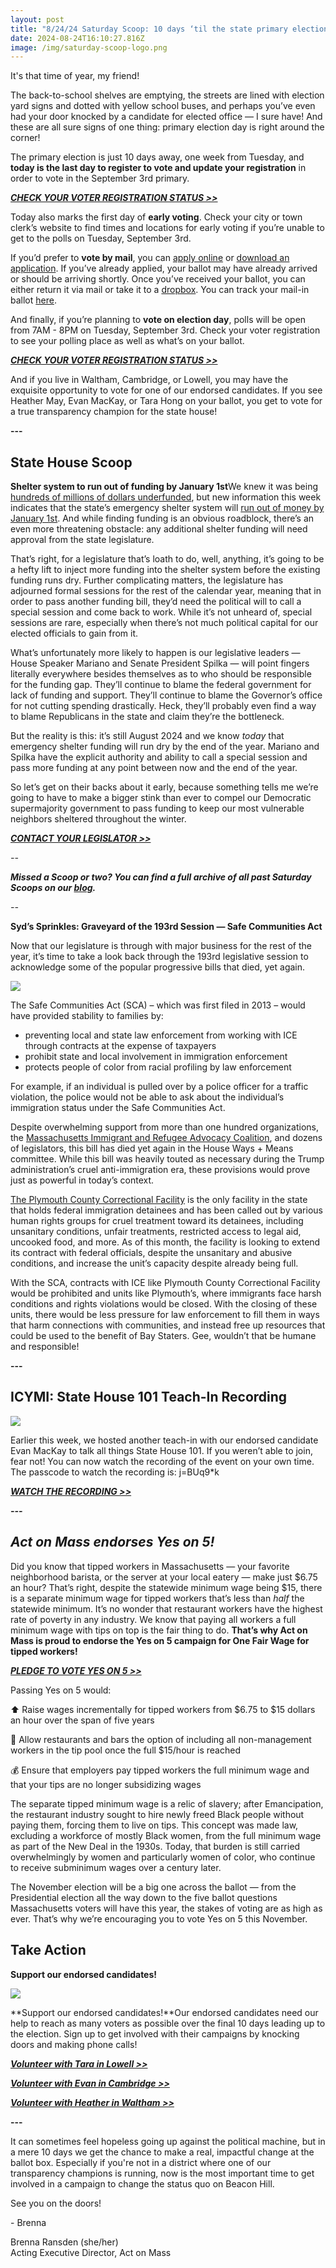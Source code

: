 ```yaml
---
layout: post
title: "8/24/24 Saturday Scoop: 10 days ‘til the state primary election"
date: 2024-08-24T16:10:27.816Z
image: /img/saturday-scoop-logo.png
---
```

It's that time of year, my friend!

The back-to-school shelves are emptying, the streets are lined with election yard signs and dotted with yellow school buses, and perhaps you’ve even had your door knocked by a candidate for elected office — I sure have! And these are all sure signs of one thing: primary election day is right around the corner!

The primary election is just 10 days away, one week from Tuesday, and **today is the last day to register to vote and update your registration** in order to vote in the September 3rd primary. 

***[CHECK YOUR VOTER REGISTRATION STATUS >>](https://www.sec.state.ma.us/VoterRegistrationSearch/MyVoterRegStatus.aspx)***

Today also marks the first day of **early voting**. Check your city or town clerk’s website to find times and locations for early voting if you’re unable to get to the polls on Tuesday, September 3rd. 

If you’d prefer to **vote by mail**, you can [apply online](https://click.actionnetwork.org/ss/c/u001.XaF8mXqsA6b2dSPmhsleMbkzFvLJsU5dDeYJ00QrEux7P1aDCVMhlh0SHhdi1EvR5iwdih4GQUFR-LFJUO1PsufvWUnKj9EnGkkddLN6zLmnadFBNZoANKhMu-VEpb9iJlNYCGGBQpno_DvyupTpZsdJh4qfV01CI6yyzkAGHyVQ3qR6j3Ixw77qwQIZSWbW6-LMXiopKvfa5czT95UYdY-nwh2bYHLALnD2pr5abRvGdHZXJWJescvl9ulB4qQ4wn3Kw9UIsOf-c9W7cgztTqdBQKfy5tx5QVPriZmnJ-elHrjtardPeHgXCFW_VNKBUkxK30CfKsSrEFApJRdg8Uikog4KyJsiFtxmcHWSDgJZOWsKjJkSpps46GjQ3cXcTNcFjXTMs6UKbrA0X5w5lg/495/ZnbN05MOR1ODPrVTHIpnTA/h1/h001.uVD0qwgB5CwFojIxJMjfkoYc6wDH2tajg4h9UL39wPc?utm_medium=&nvep=&hmac=&emci=e9375d53-2f62-ef11-991a-6045bddbfc4b&emdi=ea000000-0000-0000-0000-000000000001&ceid=9415970) or [download an application](https://click.actionnetwork.org/ss/c/u001.XaF8mXqsA6b2dSPmhsleMbkzFvLJsU5dDeYJ00QrEuwUHVBiOwBLNN_N3Vwaw7vPcYjoNzatGfDGD4oFVlfor3cYiTa7aBCP-us5X2uG67cBQnv2h6XoqjEuueMDgyF2QBWUyND8bKe2ZkkbeGZrhLTxJXjOST3xchhAgmzVarRoX2J1zYcEZAbBdWribR4wJ1uTVNTamsO_YIIhiwff3zwgyU-HzILIs9v1hJJnwJoLH8IgjVoaemePb8eZ88OkqHy_Y8kaIP0V9dYL9Qg2Rp0vEUODm1RxViEA_y8o2PP_slsFfgOr9h_A2XEPJGx50HkKFxWk9p6hyOMNzKFI_vwuku00VIjKnaJVKuFBHNYYEklVpjhOZW8TgPGWiuoDm9q7alTslA36rCRqzCAg4egG6IEYBQDOLWa26Nyzqhzx8BCsoQ444qyaFK7wXKbc/495/ZnbN05MOR1ODPrVTHIpnTA/h2/h001.Id8epcPUEJkWlFmtejgW1G0BnEI18B_CH25NYx5Tnu0?utm_medium=&nvep=&hmac=&emci=e9375d53-2f62-ef11-991a-6045bddbfc4b&emdi=ea000000-0000-0000-0000-000000000001&ceid=9415970). If you’ve already applied, your ballot may have already arrived or should be arriving shortly. Once you’ve received your ballot, you can either return it via mail or take it to a [dropbox](https://www.sec.state.ma.us/divisions/elections/voter-resources/find-my-local-election-office.htm?utm_medium=&nvep=&hmac=&emci=e9375d53-2f62-ef11-991a-6045bddbfc4b&emdi=ea000000-0000-0000-0000-000000000001&ceid=9415970). You can track your mail-in ballot [here](https://www.sec.state.ma.us/WhereDoIVoteMA/TrackMyBallot?utm_medium=&nvep=&hmac=&emci=e9375d53-2f62-ef11-991a-6045bddbfc4b&emdi=ea000000-0000-0000-0000-000000000001&ceid=9415970). 

And finally, if you’re planning to **vote on election day**, polls will be open from 7AM - 8PM on Tuesday, September 3rd. Check your voter registration to see your polling place as well as what’s on your ballot. 

***[CHECK YOUR VOTER REGISTRATION STATUS >>](https://www.sec.state.ma.us/VoterRegistrationSearch/MyVoterRegStatus.aspx)***

And if you live in Waltham, Cambridge, or Lowell, you may have the exquisite opportunity to vote for one of our endorsed candidates. If you see Heather May, Evan MacKay, or Tara Hong on your ballot, you get to vote for a true transparency champion for the state house!  

**\---**

## State House Scoop

**Shelter system to run out of funding by January 1st**We knew it was being [hundreds of millions of dollars underfunded](https://actonmass.org/post/2024/07/23/7-20-24-saturday-scoop-what-is-and-isnt-in-the-58-billion-state-budget/?utm_medium=&nvep=&hmac=&emci=e9375d53-2f62-ef11-991a-6045bddbfc4b&emdi=ea000000-0000-0000-0000-000000000001&ceid=9415970), but new information this week indicates that the state’s emergency shelter system will [run out of money by January 1st](https://www.wgbh.org/news/politics/2024-08-19/states-shelter-system-projected-to-run-out-of-money-by-january?utm_medium=&nvep=&hmac=&emci=e9375d53-2f62-ef11-991a-6045bddbfc4b&emdi=ea000000-0000-0000-0000-000000000001&ceid=9415970). And while finding funding is an obvious roadblock, there’s an even more threatening obstacle: any additional shelter funding will need approval from the state legislature.

That’s right, for a legislature that’s loath to do, well, anything, it’s going to be a hefty lift to inject more funding into the shelter system before the existing funding runs dry. Further complicating matters, the legislature has adjourned formal sessions for the rest of the calendar year, meaning that in order to pass another funding bill, they’d need the political will to call a special session and come back to work. While it’s not unheard of, special sessions are rare, especially when there’s not much political capital for our elected officials to gain from it. 

What’s unfortunately more likely to happen is our legislative leaders — House Speaker Mariano and Senate President Spilka — will point fingers literally everywhere besides themselves as to who should be responsible for the funding gap. They’ll continue to blame the federal government for lack of funding and support. They’ll continue to blame the Governor’s office for not cutting spending drastically. Heck, they’ll probably even find a way to blame Republicans in the state and claim they’re the bottleneck.

But the reality is this: it’s still August 2024 and we know *today* that emergency shelter funding will run dry by the end of the year. Mariano and Spilka have the explicit authority and ability to call a special session and pass more funding at any point between now and the end of the year. 

So let’s get on their backs about it early, because something tells me we’re going to have to make a bigger stink than ever to compel our Democratic supermajority government to pass funding to keep our most vulnerable neighbors sheltered throughout the winter.

***[CONTACT YOUR LEGISLATOR >>](https://malegislature.gov/Search/FindMyLegislator)***

*\--*

***Missed a Scoop or two? You can find a full archive of all past Saturday Scoops on our [blog](https://actonmass.org/blog?utm_medium=&{{{EngagementData}}}&emci=25102f50-235a-ee11-9937-00224832eb73&emdi=ea000000-0000-0000-0000-000000000001&ceid={{ContactsEmailID}}).***

*\--*

**Syd’s Sprinkles: Graveyard of the 193rd Session — Safe Communities Act**

Now that our legislature is through with major business for the rest of the year, it’s time to take a look back through the 193rd legislative session to acknowledge some of the popular progressive bills that died, yet again.

![](/img/screenshot-2024-08-24-at-18.13.33.png)

The Safe Communities Act (SCA) – which was first filed in 2013 – would have provided stability to families by:

* preventing local and state law enforcement from working with ICE through contracts at the expense of taxpayers
* prohibit state and local involvement in immigration enforcement 
* protects people of color from racial profiling by law enforcement

For example, if an individual is pulled over by a police officer for a traffic violation, the police would not be able to ask about the individual’s immigration status under the Safe Communities Act.

Despite overwhelming support from more than one hundred organizations, the [Massachusetts Immigrant and Refugee Advocacy Coalition](https://miracoalition.org/our-work/miras-state-legislative-priorities-2023-2024/?utm_medium=&nvep=&hmac=&emci=e9375d53-2f62-ef11-991a-6045bddbfc4b&emdi=ea000000-0000-0000-0000-000000000001&ceid=9415970), and dozens of legislators, this bill has died yet again in the House Ways + Means committee. While this bill was heavily touted as necessary during the Trump administration’s cruel anti-immigration era, these provisions would prove just as powerful in today’s context.

[The Plymouth County Correctional Facility](https://www.bostonglobe.com/2024/08/18/metro/ice-immigration-contract-plymouth/?utm_medium=&nvep=&hmac=&emci=e9375d53-2f62-ef11-991a-6045bddbfc4b&emdi=ea000000-0000-0000-0000-000000000001&ceid=9415970) is the only facility in the state that holds federal immigration detainees and has been called out by various human rights groups for cruel treatment toward its detainees, including unsanitary conditions, unfair treatments, restricted access to legal aid, uncooked food, and more. As of this month, the facility is looking to extend its contract with federal officials, despite the unsanitary and abusive conditions, and increase the unit’s capacity despite already being full. 

With the SCA, contracts with ICE like Plymouth County Correctional Facility would be prohibited and units like Plymouth’s, where immigrants face harsh conditions and rights violations would be closed. With the closing of these units, there would be less pressure for law enforcement to fill them in ways that harm connections with communities, and instead free up resources that could be used to the benefit of Bay Staters. Gee, wouldn’t that be humane and responsible! 

**\---**

## **ICYMI: State House 101 Teach-In Recording**

![](/img/state-house-101.jpg)

Earlier this week, we hosted another teach-in with our endorsed candidate Evan MacKay to talk all things State House 101. If you weren’t able to join, fear not! You can now watch the recording of the event on your own time. The passcode to watch the recording is: j=BUq9*k

***[WATCH THE RECORDING >>](https://us02web.zoom.us/rec/share/vmPK-OWrP8lqFzfg9vMeUVDwqtkFJjAQ30Ka4Z9ASMuCSlVQUzlHHz2yBU_dl7Xx.3rOCeRi5hafYI53j?nvep=&hmac=&emci=e9375d53-2f62-ef11-991a-6045bddbfc4b&emdi=ea000000-0000-0000-0000-000000000001&ceid=9415970)***

***\---***

## *Act on Mass endorses Yes on 5!*

Did you know that tipped workers in Massachusetts — your favorite neighborhood barista, or the server at your local eatery — make just $6.75 an hour? That’s right, despite the statewide minimum wage being $15, there is a separate minimum wage for tipped workers that’s less than *half* the statewide minimum. It’s no wonder that restaurant workers have the highest rate of poverty in any industry. We know that paying all workers a full minimum wage with tips on top is the fair thing to do. **That’s why Act on Mass is proud to endorse the Yes on 5 campaign for One Fair Wage for tipped workers!** 

***[PLEDGE TO VOTE YES ON 5 >>](https://docs.google.com/forms/d/e/1FAIpQLSclZlgxg0ru7qJSNClXlmGoaQTCxNNuG6ESgpiUBoWP0FSS5Q/viewform?nvep&hmac&emci=e9375d53-2f62-ef11-991a-6045bddbfc4b)***

Passing Yes on 5 would:

⬆️ Raise wages incrementally for tipped workers from $6.75 to $15 dollars an hour over the span of five years

🤝 Allow restaurants and bars the option of including all non-management workers in the tip pool once the full $15/hour is reached

💰 Ensure that employers pay tipped workers the full minimum wage and that your tips are no longer subsidizing wages

The separate tipped minimum wage is a relic of slavery; after Emancipation, the restaurant industry sought to hire newly freed Black people without paying them, forcing them to live on tips. This concept was made law, excluding a workforce of mostly Black women, from the full minimum wage as part of the New Deal in the 1930s. Today, that burden is still carried overwhelmingly by women and particularly women of color, who continue to receive subminimum wages over a century later. 

The November election will be a big one across the ballot — from the Presidential election all the way down to the five ballot questions Massachusetts voters will have this year, the stakes of voting are as high as ever. That’s why we’re encouraging you to vote Yes on 5 this November.

## Take Action

**Support our endorsed candidates!**

![](/img/2024-endorsement-graphics-email-header-.jpg)

**Support our endorsed candidates!**Our endorsed candidates need our help to reach as many voters as possible over the final 10 days leading up to the election. Sign up to get involved with their campaigns by knocking doors and making phone calls!

***[Volunteer with Tara in Lowell >>](https://www.tarahong.com/join-our-team)***

***[Volunteer with Evan in Cambridge >>](https://www.evanforcambridge.com/campaign-events)***

***[Volunteer with Heather in Waltham >>](https://www.heatherforwaltham.com/get-involved)***

**\---**

It can sometimes feel hopeless going up against the political machine, but in a mere 10 days we get the chance to make a real, impactful change at the ballot box. Especially if you're not in a district where one of our transparency champions is running, now is the most important time to get involved in a campaign to change the status quo on Beacon Hill.

See you on the doors!

\- Brenna

Brenna Ransden (she/her)\
Acting Executive Director, Act on Mass
